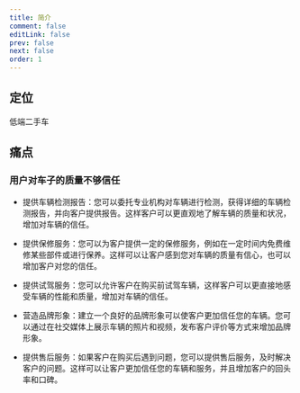 ```yaml
---
title: 简介
comment: false
editLink: false
prev: false
next: false
order: 1
---
```


## 定位

低端二手车

## 痛点

### 用户对车子的质量不够信任


* 提供车辆检测报告：您可以委托专业机构对车辆进行检测，获得详细的车辆检测报告，并向客户提供报告。这样客户可以更直观地了解车辆的质量和状况，增加对车辆的信任。

* 提供保修服务：您可以为客户提供一定的保修服务，例如在一定时间内免费维修某些部件或进行保养。这样可以让客户感到您对车辆的质量有信心，也可以增加客户对您的信任。

* 提供试驾服务：您可以允许客户在购买前试驾车辆，这样客户可以更直接地感受车辆的性能和质量，增加对车辆的信任。

* 营造品牌形象：建立一个良好的品牌形象可以使客户更加信任您的车辆。您可以通过在社交媒体上展示车辆的照片和视频，发布客户评价等方式来增加品牌形象。

* 提供售后服务：如果客户在购买后遇到问题，您可以提供售后服务，及时解决客户的问题。这样可以让客户更加信任您的车辆和服务，并且增加客户的回头率和口碑。


